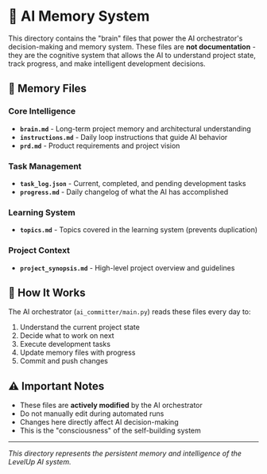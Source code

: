 # 🧠 AI Memory System

This directory contains the "brain" files that power the AI orchestrator's decision-making and memory system. These files are **not documentation** - they are the cognitive system that allows the AI to understand project state, track progress, and make intelligent development decisions.

## 📁 Memory Files

### Core Intelligence
- **`brain.md`** - Long-term project memory and architectural understanding
- **`instructions.md`** - Daily loop instructions that guide AI behavior
- **`prd.md`** - Product requirements and project vision

### Task Management
- **`task_log.json`** - Current, completed, and pending development tasks
- **`progress.md`** - Daily changelog of what the AI has accomplished

### Learning System
- **`topics.md`** - Topics covered in the learning system (prevents duplication)

### Project Context
- **`project_synopsis.md`** - High-level project overview and guidelines

## 🔄 How It Works

The AI orchestrator (`ai_committer/main.py`) reads these files every day to:
1. Understand the current project state
2. Decide what to work on next
3. Execute development tasks
4. Update memory files with progress
5. Commit and push changes

## ⚠️ Important Notes

- These files are **actively modified** by the AI orchestrator
- Do not manually edit during automated runs
- Changes here directly affect AI decision-making
- This is the "consciousness" of the self-building system

---

*This directory represents the persistent memory and intelligence of the LevelUp AI system.* 